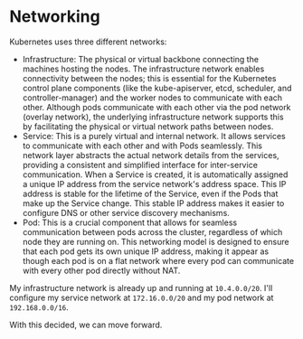 # Networking

Kubernetes uses three different networks:

- Infrastructure: The physical or virtual backbone connecting the machines hosting the nodes. The infrastructure network enables connectivity between the nodes; this is essential for the Kubernetes control plane components (like the kube-apiserver, etcd, scheduler, and controller-manager) and the worker nodes to communicate with each other. Although pods communicate with each other via the pod network (overlay network), the underlying infrastructure network supports this by facilitating the physical or virtual network paths between nodes.
- Service: This is a purely virtual and internal network. It allows services to communicate with each other and with Pods seamlessly. This network layer abstracts the actual network details from the services, providing a consistent and simplified interface for inter-service communication. When a Service is created, it is automatically assigned a unique IP address from the service network's address space. This IP address is stable for the lifetime of the Service, even if the Pods that make up the Service change. This stable IP address makes it easier to configure DNS or other service discovery mechanisms.
- Pod: This is a crucial component that allows for seamless communication between pods across the cluster, regardless of which node they are running on. This networking model is designed to ensure that each pod gets its own unique IP address, making it appear as though each pod is on a flat network where every pod can communicate with every other pod directly without NAT.

My infrastructure network is already up and running at `10.4.0.0/20`. I'll configure my service network at `172.16.0.0/20` and my pod network at `192.168.0.0/16`.

With this decided, we can move forward.
